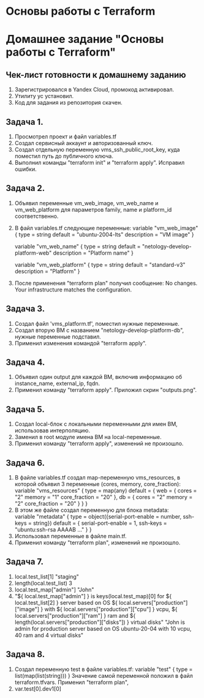 # Основы работы с Terraform
# Домашнее задание "Основы работы с Terraform"

## Чек-лист готовности к домашнему заданию
  1. Зарегистрировался в Yandex Cloud, промокод активировал. 
  2. Утилиту ус установил. 
  3. Код для задания из репозитория скачен. 
      
## Задача 1.
  1. Просмотрел проект и файл variables.tf
  2. Создал сервисный аккаунт и авторизованный ключ.
  3. Создал отдельную переменную vms_ssh_public_root_key, куда поместил путь до публичного ключа.
  4. Выполнил команды "terraform init" и "terraform apply". Исправил ошибки.

## Задача 2.
  1. Объявил переменные vm_web_image, vm_web_name и vm_web_platform для параметров family, name и platform_id соответственно.
  2. В файл variables.tf следующие переменные:
     variable "vm_web_image" {
       type        = string
       default     = "ubuntu-2004-lts"
       description = "VM image" 
     }

     variable "vm_web_name" {
       type        = string
       default     = "netology-develop-platform-web"
       description = "Platform name"
     }

     variable "vm_web_platform" {
       type        = string
       default     = "standard-v3"
       description = "Platform"
     }
  3. После применения "terraform plan" получил сообщение:
     No changes. Your infrastructure matches the configuration.

## Задача 3.  
  1. Создал файл 'vms_platform.tf', поместил нужные переменные.
  2. Создал вторую ВМ с названием "netology-develop-platform-db", нужные переменные подставил.
  3. Применил изменения командой "terraform apply".

## Задача 4.
  1. Объявил один output для каждой ВМ, включив информацию об instance_name, external_ip, fqdn.
  2. Применил команду "terraform apply". Приложил скрин "outputs.png".

## Задача 5.
  1. Создал local-блок с локальными переменными для имен ВМ, использовав интерполяцию.
  2. Заменил в root модуле имена ВМ на local-переменные.
  3. Применил команду "terraform apply", изменений не произошло.

## Задача 6.    
  1. В файле variables.tf создал map-переменную vms_resources, в которой объявил 3 переменные (cores, memory, core_fraction):
     variable "vms_resources" {
         type = map(any)
         default = {
             web = {
                 cores = "2"
                 memory = "1"
                 core_fraction = "20"
             },
             db = {
                 cores = "2"
                 memory = "2"
                 core_fraction = "20"
             }
         }
     }
  2. В этом же файле создал переменную для блока metadata:  
     variable "metadata" {
         type = object({serial-port-enable = number, ssh-keys = string})
         default = {
             serial-port-enable = 1,
             ssh-keys           = "ubuntu:ssh-rsa AAAAB ..."
         }
     }
  3. Использовал переменные в файле main.tf.
  4. Применил команду "terraform plan", изменений не произошло.

## Задача 7.
  1. local.test_list[1]
     "staging"
  2. length(local.test_list)
     3
  3. local.test_map["admin"]
     "John"
  4. "${ local.test_map["admin"] } is keys(local.test_map)[0] for ${ local.test_list[2] } server based on OS ${ local.servers["production"]["image"] } with ${ local.servers["production"]["cpu"] } vcpu, ${ local.servers["production"]["ram"] } ram and ${ length(local.servers["production"]["disks"]) } virtual disks"
     "John is admin for production server based on OS ubuntu-20-04 with 10 vcpu, 40 ram and 4 virtual disks"

## Задача 8.
  1. Создал переменную test в файле variables.tf:
     variable "test" {
       type = list(map(list(string)))
     }
     Значение самой переменной положил в файл terraform.tfvars. Применил "terraform plan",  
  3. var.test[0].dev1[0]
